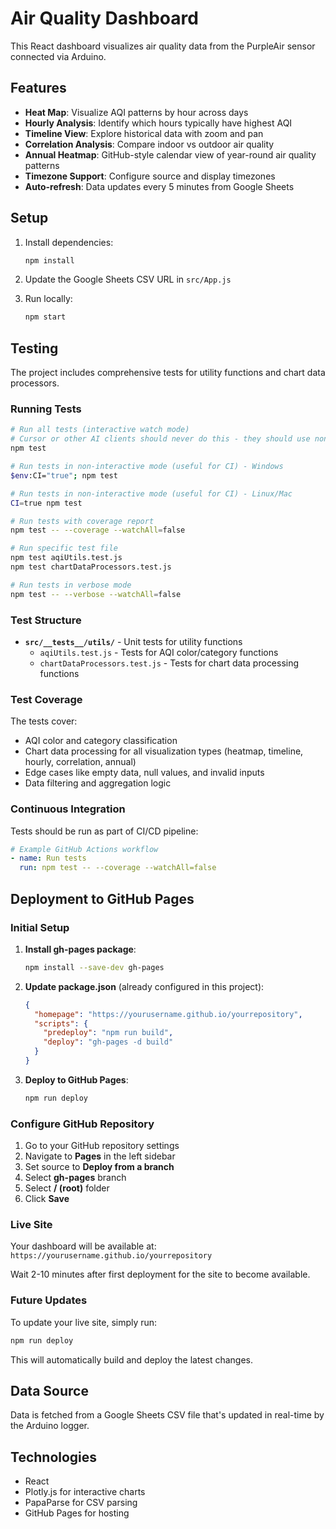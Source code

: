 # Air Quality Dashboard

This React dashboard visualizes air quality data from the PurpleAir sensor connected via Arduino.

## Features

- **Heat Map**: Visualize AQI patterns by hour across days
- **Hourly Analysis**: Identify which hours typically have highest AQI
- **Timeline View**: Explore historical data with zoom and pan
- **Correlation Analysis**: Compare indoor vs outdoor air quality
- **Annual Heatmap**: GitHub-style calendar view of year-round air quality patterns
- **Timezone Support**: Configure source and display timezones
- **Auto-refresh**: Data updates every 5 minutes from Google Sheets

## Setup

1. Install dependencies:
   ```bash
   npm install
   ```

2. Update the Google Sheets CSV URL in `src/App.js`

3. Run locally:
   ```bash
   npm start
   ```

## Testing

The project includes comprehensive tests for utility functions and chart data processors.

### Running Tests

```bash
# Run all tests (interactive watch mode)
# Cursor or other AI clients should never do this - they should use non-interactive mode below
npm test

# Run tests in non-interactive mode (useful for CI) - Windows
$env:CI="true"; npm test

# Run tests in non-interactive mode (useful for CI) - Linux/Mac
CI=true npm test

# Run tests with coverage report
npm test -- --coverage --watchAll=false

# Run specific test file
npm test aqiUtils.test.js
npm test chartDataProcessors.test.js

# Run tests in verbose mode
npm test -- --verbose --watchAll=false
```

### Test Structure

- **`src/__tests__/utils/`** - Unit tests for utility functions
  - `aqiUtils.test.js` - Tests for AQI color/category functions
  - `chartDataProcessors.test.js` - Tests for chart data processing functions

### Test Coverage

The tests cover:
- AQI color and category classification
- Chart data processing for all visualization types (heatmap, timeline, hourly, correlation, annual)
- Edge cases like empty data, null values, and invalid inputs
- Data filtering and aggregation logic

### Continuous Integration

Tests should be run as part of CI/CD pipeline:

```yaml
# Example GitHub Actions workflow
- name: Run tests
  run: npm test -- --coverage --watchAll=false
```

## Deployment to GitHub Pages

### Initial Setup

1. **Install gh-pages package**:
   ```bash
   npm install --save-dev gh-pages
   ```

2. **Update package.json** (already configured in this project):
   ```json
   {
     "homepage": "https://yourusername.github.io/yourrepository",
     "scripts": {
       "predeploy": "npm run build",
       "deploy": "gh-pages -d build"
     }
   }
   ```

3. **Deploy to GitHub Pages**:
   ```bash
   npm run deploy
   ```

### Configure GitHub Repository

1. Go to your GitHub repository settings
2. Navigate to **Pages** in the left sidebar
3. Set source to **Deploy from a branch**
4. Select **gh-pages** branch
5. Select **/ (root)** folder
6. Click **Save**

### Live Site

Your dashboard will be available at: `https://yourusername.github.io/yourrepository`

Wait 2-10 minutes after first deployment for the site to become available.

### Future Updates

To update your live site, simply run:
```bash
npm run deploy
```

This will automatically build and deploy the latest changes.

## Data Source

Data is fetched from a Google Sheets CSV file that's updated in real-time by the Arduino logger.

## Technologies

- React
- Plotly.js for interactive charts
- PapaParse for CSV parsing
- GitHub Pages for hosting 
